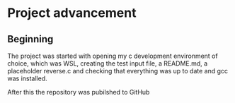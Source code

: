 # Project advancement
## Beginning
The project was started with opening my c development environment of choice, which was WSL, creating the test input file, a README.md, a placeholder reverse.c and checking that everything was up to date and gcc was installed.

After this the repository was pubilshed to GitHub